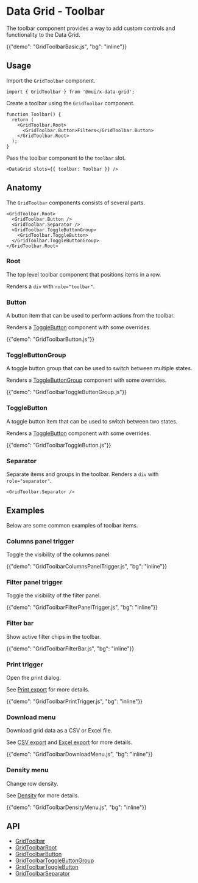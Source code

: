 # Data Grid - Toolbar

<p class="description">The toolbar component provides a way to add custom controls and functionality to the Data Grid.</p>

{{"demo": "GridToolbarBasic.js", "bg": "inline"}}

## Usage

Import the `GridToolbar` component.

```tsx
import { GridToolbar } from '@mui/x-data-grid';
```

Create a toolbar using the `GridToolbar` component.

```tsx
function Toolbar() {
  return (
    <GridToolbar.Root>
      <GridToolbar.Button>Filters</GridToolbar.Button>
    </GridToolbar.Root>
  );
}
```

Pass the toolbar component to the `toolbar` slot.

```tsx
<DataGrid slots={{ toolbar: Toolbar }} />
```

## Anatomy

The `GridToolbar` components consists of several parts.

```tsx
<GridToolbar.Root>
  <GridToolbar.Button />
  <GridToolbar.Separator />
  <GridToolbar.ToggleButtonGroup>
    <GridToolbar.ToggleButton>
  </GridToolbar.ToggleButtonGroup>
</GridToolbar.Root>
```

### Root

The top level toolbar component that positions items in a row.

Renders a `div` with `role="toolbar"`.

### Button

A button item that can be used to perform actions from the toolbar.

Renders a [ToggleButton](/material-ui/react-toggle-button/) component with some overrides.

{{"demo": "GridToolbarButton.js"}}

### ToggleButtonGroup

A toggle button group that can be used to switch between multiple states.

Renders a [ToggleButtonGroup](/material-ui/react-toggle-button/) component with some overrides.

{{"demo": "GridToolbarToggleButtonGroup.js"}}

### ToggleButton

A toggle button item that can be used to switch between two states.

Renders a [ToggleButton](/material-ui/react-toggle-button/) component with some overrides.

{{"demo": "GridToolbarToggleButton.js"}}

### Separator

Separate items and groups in the toolbar. Renders a `div` with `role="separator"`.

```tsx
<GridToolbar.Separator />
```

## Examples

Below are some common examples of toolbar items.

### Columns panel trigger

Toggle the visibility of the columns panel.

{{"demo": "GridToolbarColumnsPanelTrigger.js", "bg": "inline"}}

### Filter panel trigger

Toggle the visibility of the filter panel.

{{"demo": "GridToolbarFilterPanelTrigger.js", "bg": "inline"}}

### Filter bar

Show active filter chips in the toolbar.

{{"demo": "GridToolbarFilterBar.js", "bg": "inline"}}

### Print trigger

Open the print dialog.

See [Print export](/x/react-data-grid/export/#print-export) for more details.

{{"demo": "GridToolbarPrintTrigger.js", "bg": "inline"}}

### Download menu

Download grid data as a CSV or Excel file.

See [CSV export](/x/react-data-grid/export/#csv-export) and [Excel export](/x/react-data-grid/export/#excel-export) for more details.

{{"demo": "GridToolbarDownloadMenu.js", "bg": "inline"}}

### Density menu

Change row density.

See [Density](/x/react-data-grid/accessibility/#density) for more details.

{{"demo": "GridToolbarDensityMenu.js", "bg": "inline"}}

## API

- [GridToolbar](/x/api/data-grid/data-grid/)
- [GridToolbarRoot](/x/api/data-grid/data-grid/)
- [GridToolbarButton](/x/api/data-grid/data-grid/)
- [GridToolbarToggleButtonGroup](/x/api/data-grid/data-grid/)
- [GridToolbarToggleButton](/x/api/data-grid/data-grid/)
- [GridToolbarSeparator](/x/api/data-grid/data-grid/)
